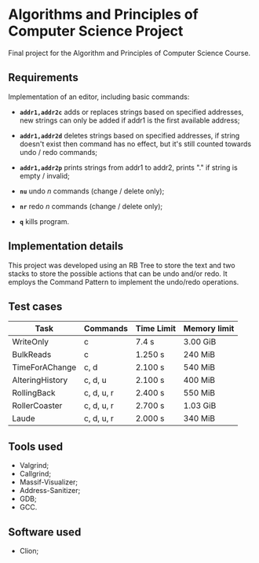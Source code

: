 # Algorithms and Principles of Computer Science Project

Final project for the Algorithm and Principles of Computer Science Course.

## Requirements

Implementation of an editor, including basic commands:

- **`addr1,addr2c`** adds or replaces strings based on specified addresses, new strings can only be added if addr1 is the first available address;

- **`addr1,addr2d`** deletes strings based on specified addresses, if string doesn't exist then command has no effect, but it's still counted towards undo / redo commands;

- **`addr1,addr2p`** prints strings from addr1 to addr2, prints "." if string is empty / invalid;

- **`nu`** undo _n_ commands (change / delete only);

- **`nr`** redo _n_ commands (change / delete only);

- **`q`** kills program. 

## Implementation details

This project was developed using an RB Tree to store the text and two stacks to store the possible actions that can be undo and/or redo. It employs the Command Pattern to implement the undo/redo operations.

## Test cases

| Task            | Commands   | Time Limit | Memory limit |
| --------------- | ---------- | ---------- | ------------ |
| WriteOnly       | c          | 7.4 s      | 3.00 GiB     |
| BulkReads       | c          | 1.250 s    | 240 MiB      |
| TimeForAChange  | c, d       | 2.100 s    | 540 MiB      |
| AlteringHistory | c, d, u    | 2.100 s    | 400 MiB      |
| RollingBack     | c, d, u, r | 2.400 s    | 550 MiB      |
| RollerCoaster   | c, d, u, r | 2.700 s    | 1.03 GiB     |
| Laude           | c, d, u, r | 2.000 s    | 340 MiB      |

## Tools used

- Valgrind;
- Callgrind;
- Massif-Visualizer;
- Address-Sanitizer;
- GDB;
- GCC.

## Software used

- Clion;
